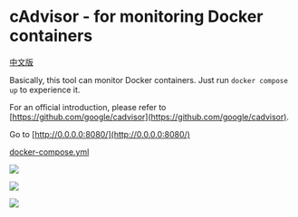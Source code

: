 # cAdvisor - for monitoring Docker containers

[中文版](README.md)

Basically, this tool can monitor Docker containers. Just run `docker compose up` to experience it.

For an official introduction, please refer to [https://github.com/google/cadvisor](https://github.com/google/cadvisor).

Go to [http://0.0.0.0:8080/](http://0.0.0.0:8080/)

[docker-compose.yml](https://github.com/twtrubiks/docker-tutorial/blob/master/cadvisor_tutorial/docker-compose.yml)

![](https://i.imgur.com/prdFuu7.png)

![](https://i.imgur.com/B27oDgD.png)

![](https://i.imgur.com/mjME1G0.png)
